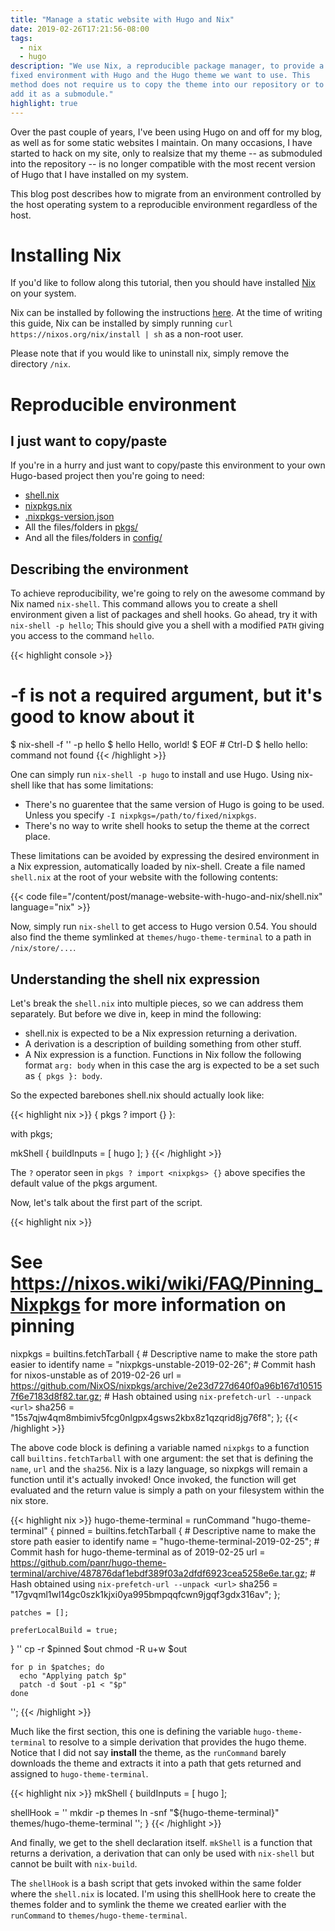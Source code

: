 ```yaml
---
title: "Manage a static website with Hugo and Nix"
date: 2019-02-26T17:21:56-08:00
tags:
  - nix
  - hugo
description: "We use Nix, a reproducible package manager, to provide a
fixed environment with Hugo and the Hugo theme we want to use. This
method does not require us to copy the theme into our repository or to
add it as a submodule."
highlight: true
---
```


Over the past couple of years, I've been using Hugo on and off for my
blog, as well as for some static websites I maintain. On many occasions,
I have started to hack on my site, only to realsize that my theme -- as
submoduled into the repository -- is no longer compatible with the
most recent version of Hugo that I have installed on my system.

This blog post describes how to migrate from an environment controlled
by the host operating system to a reproducible environment regardless of
the host.

<!--more-->

# Installing Nix

If you'd like to follow along this tutorial, then you should have
installed [Nix](https://nixos.org/nix/) on your system.

Nix can be installed by following the instructions
[here](https://nixos.org/nix/download.html). At the time of writing this
guide, Nix can be installed by simply running `curl
https://nixos.org/nix/install | sh` as a non-root user.

Please note that if you would like to uninstall nix, simply remove the
directory `/nix`.

# Reproducible environment

## I just want to copy/paste

If you're in a hurry and just want to copy/paste this environment to
your own Hugo-based project then you're going to need:

- [shell.nix](https://github.com/kalbasit/kalbas.it/blob/master/shell.nix)
- [nixpkgs.nix](https://github.com/kalbasit/kalbas.it/blob/master/nixpkgs.nix)
- [.nixpkgs-version.json](https://github.com/kalbasit/kalbas.it/blob/master/.nixpkgs-version.json)
- All the files/folders in [pkgs/](https://github.com/kalbasit/kalbas.it/tree/master/pkgs)
- And all the files/folders in [config/](https://github.com/kalbasit/kalbas.it/tree/master/config)

## Describing the environment

To achieve reproducibility, we're going to rely on the awesome command
by Nix named `nix-shell`.  This command allows you to create a shell
environment given a list of packages and shell hooks. Go ahead, try it
with `nix-shell -p hello`; This should give you a shell with a modified
`PATH` giving you access to the command `hello`.

{{< highlight console >}}
# -f <nixpkgs> is not a required argument, but it's good to know about it
$ nix-shell -f '<nixpkgs>' -p hello
$ hello
Hello, world!
$ EOF                   # Ctrl-D
$ hello
hello: command not found
{{< /highlight >}}

One can simply run `nix-shell -p hugo` to install and use Hugo. Using
nix-shell like that has some limitations:

- There's no guarentee that the same version of Hugo is going to be
  used. Unless you specify `-I nixpkgs=/path/to/fixed/nixpkgs`.
- There's no way to write shell hooks to setup the theme at the correct
  place.

These limitations can be avoided by expressing the desired environment
in a Nix expression, automatically loaded by nix-shell. Create a file
named `shell.nix` at the root of your website with the following
contents:

{{< code file="/content/post/manage-website-with-hugo-and-nix/shell.nix" language="nix" >}}

Now, simply run `nix-shell` to get access to Hugo version 0.54. You
should also find the theme symlinked at `themes/hugo-theme-terminal` to
a path in `/nix/store/...`.

## Understanding the shell nix expression

Let's break the `shell.nix` into multiple pieces, so we can address them
separately. But before we dive in, keep in mind the following:

- shell.nix is expected to be a Nix expression returning a derivation.
- A derivation is a description of building something from other stuff.
- A Nix expression is a function. Functions in Nix follow the following format
  `arg: body` when in this case the arg is expected to be a set such as
  `{ pkgs }: body`.

So the expected barebones shell.nix should actually look like:

{{< highlight nix >}}
{ pkgs ? import <nixpkgs> {} }:

with pkgs;

mkShell {
  buildInputs = [
    hugo
  ];
}
{{< /highlight >}}

The `?` operator seen in `pkgs ? import <nixpkgs> {}` above specifies the
default value of the pkgs argument.

Now, let's talk about the first part of the script.

{{< highlight nix >}}
  # See https://nixos.wiki/wiki/FAQ/Pinning_Nixpkgs for more information on pinning
  nixpkgs = builtins.fetchTarball {
    # Descriptive name to make the store path easier to identify
    name = "nixpkgs-unstable-2019-02-26";
    # Commit hash for nixos-unstable as of 2019-02-26
    url = https://github.com/NixOS/nixpkgs/archive/2e23d727d640f0a96b167d105157f6e7183d8f82.tar.gz;
    # Hash obtained using `nix-prefetch-url --unpack <url>`
    sha256 = "15s7qjw4qm8mbimiv5fcg0nlgpx4gsws2kbx8z1qzqrid8jg76f8";
  };
{{< /highlight >}}

The above code block is defining a variable named `nixpkgs` to a
function call `builtins.fetchTarball` with one argument: the set that is
defining the `name`, `url` and the `sha256`. Nix is a lazy language, so
nixpkgs will remain a function until it's actually invoked! Once
invoked, the function will get evaluated and the return value is simply
a path on your filesystem within the nix store.

{{< highlight nix >}}
  hugo-theme-terminal = runCommand "hugo-theme-terminal" {
    pinned = builtins.fetchTarball {
      # Descriptive name to make the store path easier to identify
      name = "hugo-theme-terminal-2019-02-25";
      # Commit hash for hugo-theme-terminal as of 2019-02-25
      url = https://github.com/panr/hugo-theme-terminal/archive/487876daf1ebdf389f03a2dfdf6923cea5258e6e.tar.gz;
      # Hash obtained using `nix-prefetch-url --unpack <url>`
      sha256 = "17gvqml1wl14gc0szk1kjxi0ya995bmpqqfcwn9jgqf3gdx316av";
    };

    patches = [];

    preferLocalBuild = true;
  }
  ''
    cp -r $pinned $out
    chmod -R u+w $out

    for p in $patches; do
      echo "Applying patch $p"
      patch -d $out -p1 < "$p"
    done
  '';
{{< /highlight >}}

Much like the first section, this one is defining the variable
`hugo-theme-terminal` to resolve to a simple derivation that provides
the hugo theme. Notice that I did not say **install** the theme, as the
`runCommand` barely downloads the theme and extracts it into a path that
gets returned and assigned to `hugo-theme-terminal`.

{{< highlight nix >}}
mkShell {
  buildInputs = [
    hugo
  ];

  shellHook = ''
    mkdir -p themes
    ln -snf "${hugo-theme-terminal}" themes/hugo-theme-terminal
  '';
}
{{< /highlight >}}

And finally, we get to the shell declaration itself. `mkShell` is a
function that returns a derivation, a derivation that can only be used
with `nix-shell` but cannot be built with `nix-build`.

The `shellHook` is a bash script that gets invoked within the same
folder where the `shell.nix` is located. I'm using this shellHook here
to create the themes folder and to symlink the theme we created earlier
with the `runCommand` to `themes/hugo-theme-terminal`.
